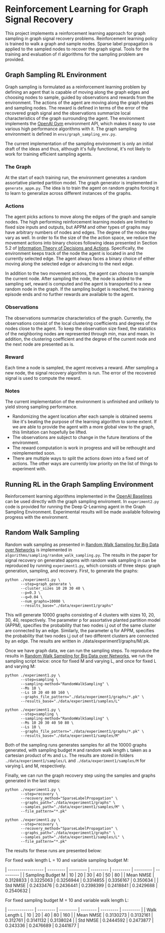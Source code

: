 # Reinforcement Learning for Graph Signal Recovery
This project implements a reinforcement learning approach for graph sampling in
graph signal recovery problems. Reinforcement learning policy is trained to
walk a graph and sample nodes. Sparse label propagation is applied to the
sampled nodes to recover the graph signal. Tools for the training and
evaluation of rl algorithms for the sampling problem are provided.

## Graph Sampling RL Environment
Graph sampling is formulated as a reinforcement learning problem by defining an
agent that is capable of moving along the graph edges and choosing nodes to
sample, guided by observations and rewards from the environment. The actions of
the agent are moving along the graph edges and sampling nodes. The reward is
defined in terms of the error of the recovered graph signal and the
observations summarize local characteristics of the graph surrounding the
agent. The environment implements the [OpenAI
Gym](https://github.com/openai/gym) environment API, which makes it easy to use
various high performance algorithms with it. The graph sampling environment is
defined in `envs/graph_sampling_env.py`.

The current implementation of the sampling environment is only an initial draft
of the ideas and thus, although it's fully functional, it's not likely to work
for training efficient sampling agents.

### The Graph
At the start of each training run, the environment generates a random
assortative planted partition model. The graph generator is implemented in
`generate_appm.py`. The idea is to train the agent on random graphs forcing it
to learn to generalize across different instances of the graphs.

### Actions
The agent picks actions to move along the edges of the graph and sample
nodes. The high performing reinforcement learning models are limited to fixed
size inputs and outputs, but APPM and other types of graphs may have arbitrary
numbers of nodes and edges.  The degree of the nodes may vary as well. In
order to fix the size of the the action space, we reduce the movement actions
into binary choices following ideas presented in Section 5.2 of [Information
Theory of Decisions and
Actions](https://link.springer.com/chapter/10.1007/978-1-4419-1452-1_19).
Specifically, the environment keeps track of the node the agent is located in
and the currently selected edge. The agent always faces a binary choice of
either moving along the selected edge or advancing to the next edge.

In addition to the two movement actions, the agent can choose to sample the
current node. After sampling the node, the node is added to the sampling set,
reward is computed and the agent is transported to a new random node in the
graph. If the sampling budget is reached, the training episode ends and no
further rewards are available to the agent.

### Observations
The observations summarize characteristics of the graph. Currently, the
observations consist of the local clustering coefficients and degrees of the
nodes close to the agent. To keep the observation size fixed, the statistics of
the neighboring nodes are represented through min, max and mean. In addition,
the clustering coefficient and the degree of the current node and the next node
are presented as is.

### Reward
Each time a node is sampled, the agent receives a reward. After sampling a new
node, the signal recovery algorithm is run. The error of the recovered signal
is used to compute the reward.

### Notes
The current implementation of the environment is unfinished and unlikely to
yield strong sampling performance.

* Randomizing the agent location after each sample is obtained seems like it's
  beating the purpose of the learning algorithm to some extent. If we are able
  to provide the agent with a more global view to the graph, this limitation
  can hopefully be lifted.
* The observations are subject to change in the future iterations of the
  environment.
* The reward computation is work in progress and will be rethought and
  reimplemented soon.
* There are multiple ways to split the actions down into a fixed set of
  actions. The other ways are currently low priority on the list of things to
  experiment with.

## Running RL in the Graph Sampling Environment
Reinforcement learning algorithms implemented in the [OpenAI
Baselines](https://github.com/openai/baselines/) can be used directly with the
graph sampling enviroment. In `experiment2.py` code is provided for running the
Deep Q-Learning agent in the Graph Sampling Environment. Experimental results
will be made available following progress with the environment.

## Random Walk Sampling
Random walk sampling as presented in [Random Walk Sampling for Big Data over
Networks](https://arxiv.org/abs/1704.04799v1) is implemented in
`algorithms/sampling/random_walk_sampling.py`. The results in the paper for
signal recovery on generated appms with random walk sampling in can be
reproduced by running `experiment1.py`, which consists of three steps: graph generation, sampling, and recovery. First, to generate the graphs:

```
python ./experiment1.py \
       --step=graph_generate \
       --cluster_sizes 10 20 30 40 \
       --p=0.3 \
       --q=0.04 \
       --num_graphs=10000 \
       --results_base="./data/experiment1/graphs"
```

This will generate 10000 graphs consisting of 4 clusters with sizes 10, 20, 30, 40, respectively. The parameter p for assortative planted partition model (APPM), specifies the probability that two nodes i,j out of the same cluster are connected by an edge. Similarly, the parameter q for APPM, specifies the probability that two nodes i,j out of two different clusters are connected by an edge. The results are written in ./data/experiment1/graphs/M/<timestamp>.pk.

Once we have graph data, we can run the sampling steps. To reproduce the results in [Random Walk Sampling for Big Data over Networks](https://arxiv.org/abs/1704.04799v1), we run the sampling script twice: once for fixed M and varying L, and once for fixed L and varying M:

```
python ./experiment1.py \
       --step=sampling \
       --sampling-method="RandomWalkSampling" \
       --Ms 10 \
       --Ls 10 20 40 80 160 \
       --graphs_file_pattern="./data/experiment1/graphs/*.pk" \
       --results_base="./data/experiment1/samples/L"

python ./experiment1.py \
       --step=sampling \
       --sampling-method="RandomWalkSampling" \
       --Ms 10 20 30 40 50 80 \
       --Ls 10 \
       --graphs_file_pattern="./data/experiment1/graphs/*.pk" \
       --results_base="./data/experiment1/samples/M"
```

Both of the sampling runs generates samples for all the 10000 graphs generated, with sampling budget `M` and random walk length `L` taken as a cartesian product of `Ms` and `Ls`. The results are stored in folders `./data/experiment1/samples/L` and `./data/experiment1/samples/M` for varying L and M, respectively.

Finally, we can run the graph recovery step using the samples and graphs generated in the last steps:

```
python ./experiment1.py \
       --step=recovery \
       --recovery_method="SparseLabelPropagation" \
       --graphs_path="./data/experiment1/graphs" \
       --samples_path="./data/experiment1/samples/M" \
       --file_pattern="*.pk"

python ./experiment1.py \
       --step=recovery \
       --recovery_method="SparseLabelPropagation" \
       --graphs_path="./data/experiment1/graphs" \
       --samples_path="./data/experiment1/samples/L" \
       --file_pattern="*.pk"
```

The results for these runs are presented below:

For fixed walk length L = 10 and variable sampling budget M:

| ------------------ | --------- | --------- | --------- | --------- | --------- | --------- |
| Sampling Budget M  |        10 |        20 |       30  |        40 |        50 |       80  |
| Mean NMSE          | 0.3128833 | 0.3225063 | 0.3256944 | 0.3314855 | 0.3356167 | 0.350634  |
| Std NMSE           | 0.2433476 | 0.2436441 | 0.2398399 | 0.2418841 | 0.2429688 | 0.2540632 |


For fixed sampling budget M = 10 and variable walk length L:


| ------------- | --------- | --------- | -------- | --------- | --------- |
| Walk Length L |        10 |        20 |      40  |        80 |       160 |
| Mean NMSE     | 0.3130273 | 0.3132161 | 0.312761 | 0.3141132 | 0.3138024 |
| Std NMSE      | 0.2444592 | 0.2473877 | 0.243336 | 0.2476689 | 0.2441677 |
